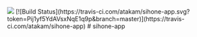 <img src='https://travis-ci.com/atakam/sihone-app.svg?token=Pij1yf5YdAVsxNqE1q9p&branch=master'/>
[![Build Status](https://travis-ci.com/atakam/sihone-app.svg?token=Pij1yf5YdAVsxNqE1q9p&branch=master)](https://travis-ci.com/atakam/sihone-app)
# sihone-app
